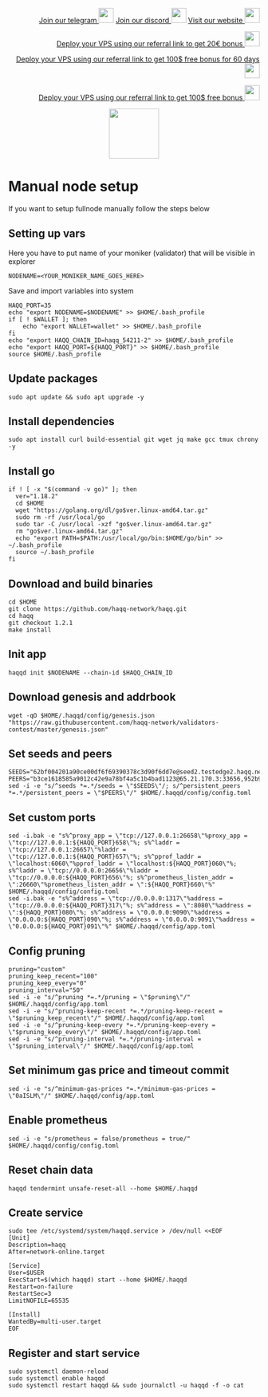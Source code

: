 <p style="font-size:14px" align="right">
<a href="https://t.me/kjnotes" target="_blank">Join our telegram <img src="https://user-images.githubusercontent.com/50621007/183283867-56b4d69f-bc6e-4939-b00a-72aa019d1aea.png" width="30"/></a>
<a href="https://discord.gg/JqQNcwff2e" target="_blank">Join our discord <img src="https://user-images.githubusercontent.com/50621007/176236430-53b0f4de-41ff-41f7-92a1-4233890a90c8.png" width="30"/></a>
<a href="https://kjnodes.com/" target="_blank">Visit our website <img src="https://user-images.githubusercontent.com/50621007/168689709-7e537ca6-b6b8-4adc-9bd0-186ea4ea4aed.png" width="30"/></a>
</p>

<p style="font-size:14px" align="right">
<a href="https://hetzner.cloud/?ref=y8pQKS2nNy7i" target="_blank">Deploy your VPS using our referral link to get 20€ bonus <img src="https://user-images.githubusercontent.com/50621007/174612278-11716b2a-d662-487e-8085-3686278dd869.png" width="30"/></a>
</p>
<p style="font-size:14px" align="right">
<a href="https://m.do.co/c/17b61545ca3a" target="_blank">Deploy your VPS using our referral link to get 100$ free bonus for 60 days <img src="https://user-images.githubusercontent.com/50621007/183284313-adf81164-6db4-4284-9ea0-bcb841936350.png" width="30"/></a>
</p>
<p style="font-size:14px" align="right">
<a href="https://www.vultr.com/?ref=7418642" target="_blank">Deploy your VPS using our referral link to get 100$ free bonus <img src="https://user-images.githubusercontent.com/50621007/183284971-86057dc2-2009-4d40-a1d4-f0901637033a.png" width="30"/></a>
</p>

<p align="center">
  <img height="100" height="auto" src="https://user-images.githubusercontent.com/50621007/194547547-d72f9b21-b4cb-4a41-8b48-d686eb98b52f.png">
</p>

# Manual node setup
If you want to setup fullnode manually follow the steps below

## Setting up vars
Here you have to put name of your moniker (validator) that will be visible in explorer
```
NODENAME=<YOUR_MONIKER_NAME_GOES_HERE>
```

Save and import variables into system
```
HAQQ_PORT=35
echo "export NODENAME=$NODENAME" >> $HOME/.bash_profile
if [ ! $WALLET ]; then
	echo "export WALLET=wallet" >> $HOME/.bash_profile
fi
echo "export HAQQ_CHAIN_ID=haqq_54211-2" >> $HOME/.bash_profile
echo "export HAQQ_PORT=${HAQQ_PORT}" >> $HOME/.bash_profile
source $HOME/.bash_profile
```

## Update packages
```
sudo apt update && sudo apt upgrade -y
```

## Install dependencies
```
sudo apt install curl build-essential git wget jq make gcc tmux chrony -y
```

## Install go
```
if ! [ -x "$(command -v go)" ]; then
  ver="1.18.2"
  cd $HOME
  wget "https://golang.org/dl/go$ver.linux-amd64.tar.gz"
  sudo rm -rf /usr/local/go
  sudo tar -C /usr/local -xzf "go$ver.linux-amd64.tar.gz"
  rm "go$ver.linux-amd64.tar.gz"
  echo "export PATH=$PATH:/usr/local/go/bin:$HOME/go/bin" >> ~/.bash_profile
  source ~/.bash_profile
fi
```

## Download and build binaries
```
cd $HOME
git clone https://github.com/haqq-network/haqq.git
cd haqq
git checkout 1.2.1
make install
```

## Init app
```
haqqd init $NODENAME --chain-id $HAQQ_CHAIN_ID
```

## Download genesis and addrbook
```
wget -qO $HOME/.haqqd/config/genesis.json "https://raw.githubusercontent.com/haqq-network/validators-contest/master/genesis.json"
```

## Set seeds and peers
```
SEEDS="62bf004201a90ce00df6f69390378c3d90f6dd7e@seed2.testedge2.haqq.network:26656,23a1176c9911eac442d6d1bf15f92eeabb3981d5@seed1.testedge2.haqq.network:26656"
PEERS="b3ce1618585a9012c42e9a78bf4a5c1b4bad1123@65.21.170.3:33656,952b9d918037bc8f6d52756c111d0a30a456b3fe@213.239.217.52:29656,85301989752fe0ca934854aecc6379c1ccddf937@65.109.49.111:26556,d648d598c34e0e58ec759aa399fe4534021e8401@109.205.180.81:29956,f2c77f2169b753f93078de2b6b86bfa1ec4a6282@141.95.124.150:20116,eaa6d38517bbc32bdc487e894b6be9477fb9298f@78.107.234.44:45656,37513faac5f48bd043a1be122096c1ea1c973854@65.108.52.192:36656,d2764c55607aa9e8d4cee6e763d3d14e73b83168@66.94.119.47:26656,fc4311f0109d5aed5fcb8656fb6eab29c15d1cf6@65.109.53.53:26656,297bf784ea674e05d36af48e3a951de966f9aa40@65.109.34.133:36656,bc8c24e9d231faf55d4c6c8992a8b187cdd5c214@65.109.17.86:32656"
sed -i -e "s/^seeds *=.*/seeds = \"$SEEDS\"/; s/^persistent_peers *=.*/persistent_peers = \"$PEERS\"/" $HOME/.haqqd/config/config.toml
```

## Set custom ports
```
sed -i.bak -e "s%^proxy_app = \"tcp://127.0.0.1:26658\"%proxy_app = \"tcp://127.0.0.1:${HAQQ_PORT}658\"%; s%^laddr = \"tcp://127.0.0.1:26657\"%laddr = \"tcp://127.0.0.1:${HAQQ_PORT}657\"%; s%^pprof_laddr = \"localhost:6060\"%pprof_laddr = \"localhost:${HAQQ_PORT}060\"%; s%^laddr = \"tcp://0.0.0.0:26656\"%laddr = \"tcp://0.0.0.0:${HAQQ_PORT}656\"%; s%^prometheus_listen_addr = \":26660\"%prometheus_listen_addr = \":${HAQQ_PORT}660\"%" $HOME/.haqqd/config/config.toml
sed -i.bak -e "s%^address = \"tcp://0.0.0.0:1317\"%address = \"tcp://0.0.0.0:${HAQQ_PORT}317\"%; s%^address = \":8080\"%address = \":${HAQQ_PORT}080\"%; s%^address = \"0.0.0.0:9090\"%address = \"0.0.0.0:${HAQQ_PORT}090\"%; s%^address = \"0.0.0.0:9091\"%address = \"0.0.0.0:${HAQQ_PORT}091\"%" $HOME/.haqqd/config/app.toml
```

## Config pruning
```
pruning="custom"
pruning_keep_recent="100"
pruning_keep_every="0"
pruning_interval="50"
sed -i -e "s/^pruning *=.*/pruning = \"$pruning\"/" $HOME/.haqqd/config/app.toml
sed -i -e "s/^pruning-keep-recent *=.*/pruning-keep-recent = \"$pruning_keep_recent\"/" $HOME/.haqqd/config/app.toml
sed -i -e "s/^pruning-keep-every *=.*/pruning-keep-every = \"$pruning_keep_every\"/" $HOME/.haqqd/config/app.toml
sed -i -e "s/^pruning-interval *=.*/pruning-interval = \"$pruning_interval\"/" $HOME/.haqqd/config/app.toml
```

## Set minimum gas price and timeout commit
```
sed -i -e "s/^minimum-gas-prices *=.*/minimum-gas-prices = \"0aISLM\"/" $HOME/.haqqd/config/app.toml
```

## Enable prometheus
```
sed -i -e "s/prometheus = false/prometheus = true/" $HOME/.haqqd/config/config.toml
```

## Reset chain data
```
haqqd tendermint unsafe-reset-all --home $HOME/.haqqd
```

## Create service
```
sudo tee /etc/systemd/system/haqqd.service > /dev/null <<EOF
[Unit]
Description=haqq
After=network-online.target

[Service]
User=$USER
ExecStart=$(which haqqd) start --home $HOME/.haqqd
Restart=on-failure
RestartSec=3
LimitNOFILE=65535

[Install]
WantedBy=multi-user.target
EOF
```

## Register and start service
```
sudo systemctl daemon-reload
sudo systemctl enable haqqd
sudo systemctl restart haqqd && sudo journalctl -u haqqd -f -o cat
```

